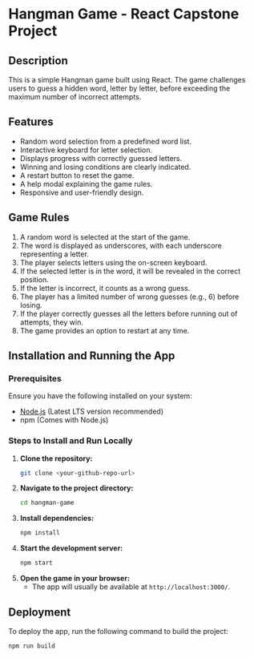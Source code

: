 # Hangman Game - React Capstone Project

## Description
This is a simple Hangman game built using React. The game challenges users to guess a hidden word, letter by letter, before exceeding the maximum number of incorrect attempts.

## Features
- Random word selection from a predefined word list.
- Interactive keyboard for letter selection.
- Displays progress with correctly guessed letters.
- Winning and losing conditions are clearly indicated.
- A restart button to reset the game.
- A help modal explaining the game rules.
- Responsive and user-friendly design.

## Game Rules
1. A random word is selected at the start of the game.
2. The word is displayed as underscores, with each underscore representing a letter.
3. The player selects letters using the on-screen keyboard.
4. If the selected letter is in the word, it will be revealed in the correct position.
5. If the letter is incorrect, it counts as a wrong guess.
6. The player has a limited number of wrong guesses (e.g., 6) before losing.
7. If the player correctly guesses all the letters before running out of attempts, they win.
8. The game provides an option to restart at any time.

## Installation and Running the App

### Prerequisites
Ensure you have the following installed on your system:
- [Node.js](https://nodejs.org/) (Latest LTS version recommended)
- npm (Comes with Node.js)

### Steps to Install and Run Locally
1. **Clone the repository:**
   ```sh
   git clone <your-github-repo-url>
   ```
2. **Navigate to the project directory:**
   ```sh
   cd hangman-game
   ```
3. **Install dependencies:**
   ```sh
   npm install
   ```
4. **Start the development server:**
   ```sh
   npm start
   ```
5. **Open the game in your browser:**
   - The app will usually be available at `http://localhost:3000/`.

## Deployment
To deploy the app, run the following command to build the project:
```sh
npm run build


